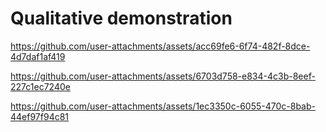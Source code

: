 # Qualitative demonstration
https://github.com/user-attachments/assets/acc69fe6-6f74-482f-8dce-4d7daf1af419

https://github.com/user-attachments/assets/6703d758-e834-4c3b-8eef-227c1ec7240e

https://github.com/user-attachments/assets/1ec3350c-6055-470c-8bab-44ef97f94c81
